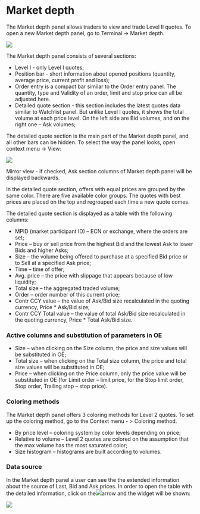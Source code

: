 # Market depth

The Market depth panel allows traders to view and trade Level II quotes. To open a new Market depth panel, go to Terminal -> Market depth.

![](../../.gitbook/assets/md-w.png)

The Market depth panel consists of several sections:

* Level I - only Level I quotes;
* Position bar - short information about opened positions (quantity, average price, current profit and loss);
* Order entry is a compact bar similar to the Order entry panel. The quantity, type and Validity of an order, limit and stop price can all be adjusted here.
* Detailed quote section - this section includes the latest quotes data similar to Watchlist panel. But unlike Level I quotes, it shows the total volume at each price level. On the left side are Bid volumes, and on the right one – Ask volumes;

 The detailed quote section is the main part of the Market depth panel, and all other bars can be hidden. To select the way the panel looks, open context menu -> View:

![](<../../.gitbook/assets/2 (38).png>)

Mirror view - if checked, Ask section columns of Market depth panel will be displayed backwards.

In the detailed quote section, offers with equal prices are grouped by the same color. There are five available color groups. The quotes with best prices are placed on the top and regrouped each time a new quote comes.

The detailed quote section is displayed as a table with the following columns:

* MPID (market participant ID) – ECN or exchange, where the orders are set;
* Price – buy or sell price from the highest Bid and the lowest Ask to lower Bids and higher Asks;
* Size – the volume being offered to purchase at a specified Bid price or to Sell at a specified Ask price;
* Time – time of offer;
* Avg. price – the price with slippage that appears because of low liquidity;
* Total size – the aggregated traded volume;
* Order – order number of this current price;
* Contr CCY value – the value of Ask/Bid size recalculated in the quoting currency, Price \* Ask/Bid size;
* Contr CCY Total value – the value of total Ask/Bid size recalculated in the quoting currency, Price \* Total Ask/Bid size.

### **Active columns and substitution of parameters in OE**

* Size – when clicking on the Size column, the price and size values will be substituted in OE;
* Total size – when clicking on the Total size column, the price and total size values will be substituted in OE;
* Price – when clicking on the Price column, only the price value will be substituted in OE (for Limit order – limit price, for the Stop limit order, Stop order, Trailing stop – stop price).

### &#xD;**Coloring methods**

The Market depth panel offers 3 coloring methods for Level 2 quotes. To set up the coloring method, go to the Context menu - > Coloring method.

* By price level – coloring system by color levels depending on price;
* Relative to volume – Level 2 quotes are colored on the assumption that the max volume has the most saturated color; 
* Size histogram – histograms are built according to volumes.

### Data source

In the Market depth panel a user can see the the extended information about the source of Last, Bid and Ask prices. In order to open the table with the detailed information, click on the![](<../../.gitbook/assets/1 (161).png>)arrow and the widget will be shown:

![](<../../.gitbook/assets/screenshot\_2 (19).png>)

